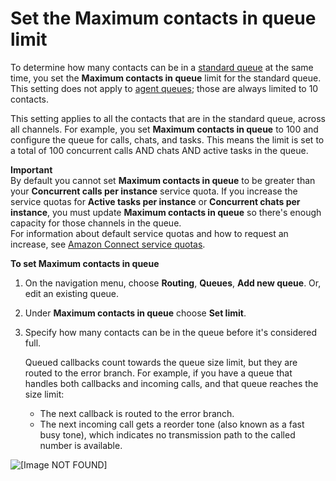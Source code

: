 # Set the Maximum contacts in queue limit<a name="set-maximum-queue-limit"></a>

To determine how many contacts can be in a [standard queue](concepts-queues-standard-and-agent.md) at the same time, you set the **Maximum contacts in queue** limit for the standard queue\. This setting does not apply to [agent queues](concepts-queues-standard-and-agent.md); those are always limited to 10 contacts\. 

This setting applies to all the contacts that are in the standard queue, across all channels\. For example, you set **Maximum contacts in queue** to 100 and configure the queue for calls, chats, and tasks\. This means the limit is set to a total of 100 concurrent calls AND chats AND active tasks in the queue\. 

**Important**  
By default you cannot set **Maximum contacts in queue** to be greater than your **Concurrent calls per instance** service quota\. If you increase the service quotas for **Active tasks per instance** or **Concurrent chats per instance**, you must update **Maximum contacts in queue** so there's enough capacity for those channels in the queue\.  
For information about default service quotas and how to request an increase, see [Amazon Connect service quotas](amazon-connect-service-limits.md)\.

**To set Maximum contacts in queue**

1. On the navigation menu, choose **Routing**, **Queues**, **Add new queue**\. Or, edit an existing queue\.

1. Under **Maximum contacts in queue** choose **Set limit**\.

1. Specify how many contacts can be in the queue before it's considered full\.

   Queued callbacks count towards the queue size limit, but they are routed to the error branch\. For example, if you have a queue that handles both callbacks and incoming calls, and that queue reaches the size limit:
   + The next callback is routed to the error branch\.
   + The next incoming call gets a reorder tone \(also known as a fast busy tone\), which indicates no transmission path to the called number is available\.

![\[Image NOT FOUND\]](http://docs.aws.amazon.com/connect/latest/adminguide/images/maximum-contacts-in-queue.png)